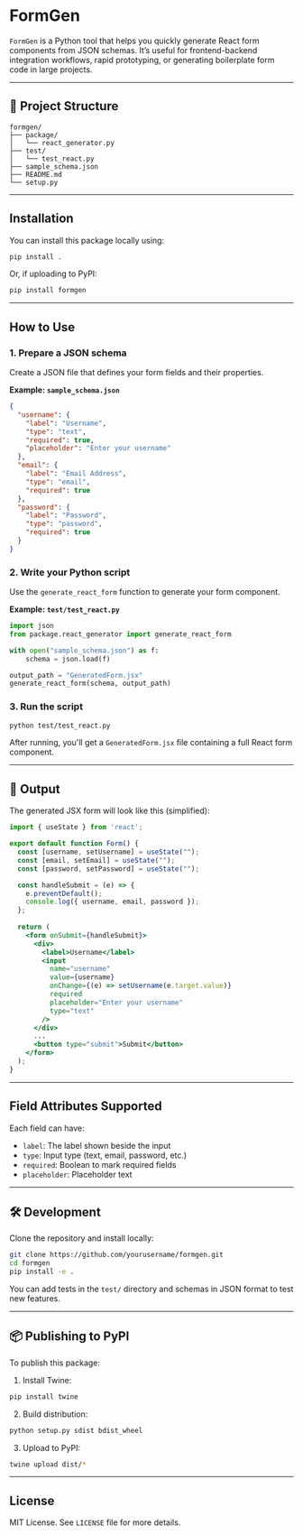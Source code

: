 # FormGen

`FormGen` is a Python tool that helps you quickly generate React form components from JSON schemas. It’s useful for frontend-backend integration workflows, rapid prototyping, or generating boilerplate form code in large projects.

---

## 📂 Project Structure

```
formgen/
├── package/
│   └── react_generator.py
├── test/
│   └── test_react.py
├── sample_schema.json
├── README.md
└── setup.py
```

---

## Installation

You can install this package locally using:

```bash
pip install .
```

Or, if uploading to PyPI:

```bash
pip install formgen
```

---

## How to Use

### 1. Prepare a JSON schema

Create a JSON file that defines your form fields and their properties.

**Example: `sample_schema.json`**
```json
{
  "username": {
    "label": "Username",
    "type": "text",
    "required": true,
    "placeholder": "Enter your username"
  },
  "email": {
    "label": "Email Address",
    "type": "email",
    "required": true
  },
  "password": {
    "label": "Password",
    "type": "password",
    "required": true
  }
}
```

### 2. Write your Python script

Use the `generate_react_form` function to generate your form component.

**Example: `test/test_react.py`**
```python
import json
from package.react_generator import generate_react_form

with open("sample_schema.json") as f:
    schema = json.load(f)

output_path = "GeneratedForm.jsx"
generate_react_form(schema, output_path)
```

### 3. Run the script

```bash
python test/test_react.py
```

After running, you'll get a `GeneratedForm.jsx` file containing a full React form component.

---

## 🧪 Output

The generated JSX form will look like this (simplified):

```jsx
import { useState } from 'react';

export default function Form() {
  const [username, setUsername] = useState("");
  const [email, setEmail] = useState("");
  const [password, setPassword] = useState("");

  const handleSubmit = (e) => {
    e.preventDefault();
    console.log({ username, email, password });
  };
                
  return (
    <form onSubmit={handleSubmit}>
      <div>
        <label>Username</label>
        <input
          name="username"
          value={username}
          onChange={(e) => setUsername(e.target.value)}
          required
          placeholder="Enter your username"
          type="text"
        />
      </div>
      ...
      <button type="submit">Submit</button>
    </form>
  );
}
```

---

##  Field Attributes Supported

Each field can have:

- `label`: The label shown beside the input
- `type`: Input type (text, email, password, etc.)
- `required`: Boolean to mark required fields
- `placeholder`: Placeholder text

---

## 🛠 Development

Clone the repository and install locally:

```bash
git clone https://github.com/yourusername/formgen.git
cd formgen
pip install -e .
```

You can add tests in the `test/` directory and schemas in JSON format to test new features.

---

## 📦 Publishing to PyPI

To publish this package:

1. Install Twine:

```bash
pip install twine
```

2. Build distribution:

```bash
python setup.py sdist bdist_wheel
```

3. Upload to PyPI:

```bash
twine upload dist/*
```

---

## License

MIT License. See `LICENSE` file for more details.
